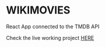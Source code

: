 # WIKIMOVIES

React App connected to the TMDB API

Check the live working project [HERE](https://angry-bell-97dbb4.netlify.app/)

